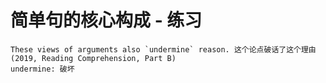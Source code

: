 # 简单句的核心构成 - 练习

```
These views of arguments also `undermine` reason. 这个论点破话了这个理由
(2019, Reading Comprehension, Part B)
undermine: 破坏


```